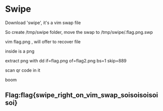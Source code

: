 # Swipe

Download 'swipe', it's a vim swap file

So create /tmp/swipe folder, move the swap to /tmp/swipe/.flag.png.swp

vim flag.png , will offer to recover file

inside is a png

extract png with dd if=flag.png of=flag2.png bs=1 skip=889

scan qr code in it

boom

## Flag:flag{swipe\_right\_on\_vim\_swap\_soisoisoisoisoi}

